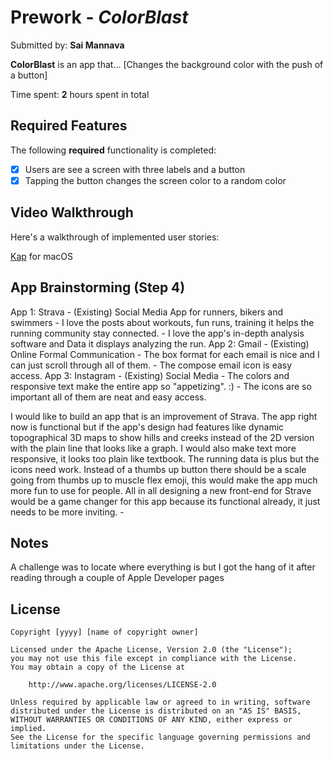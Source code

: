 # Prework - *ColorBlast*

Submitted by: **Sai Mannava**

**ColorBlast** is an app that... [Changes the background color with the push of a button] 

Time spent: **2** hours spent in total

## Required Features

The following **required** functionality is completed:

- [x] Users are see a screen with three labels and a button
- [x] Tapping the button changes the screen color to a random color
 
## Video Walkthrough

Here's a walkthrough of implemented user stories:



[Kap](https://getkap.co/) for macOS

## App Brainstorming (Step 4)
App 1: Strava - (Existing) Social Media App for runners, bikers and swimmers
      - I love the posts about workouts, fun runs, training it helps the running community stay connected.
      - I love the app's in-depth analysis software and Data it displays analyzing the run.
App 2: Gmail - (Existing) Online Formal Communication
      - The box format for each email is nice and I can just scroll through all of them.
      - The compose email icon is easy access.
App 3: Instagram - (Existing) Social Media
      - The colors and responsive text make the entire app so "appetizing". :)
      - The icons are so important all of them are neat and easy access.

I would like to build an app that is an improvement of Strava. The app right now is functional but if the app's design had features like dynamic topographical 3D maps to show hills and creeks  instead of the 2D version with the plain line that looks like a graph. I would also make text more responsive, it looks too plain like textbook. The running data is plus but the icons need work. Instead of a thumbs up button there should be a scale going from thumbs up to muscle flex emoji, this would make the app much more fun to use for people. All in all designing a new front-end for Strave would be a game changer for this app because its functional already, it just needs to be more inviting. 
     - 
## Notes

A challenge was to locate where everything is but I got the hang of it after reading through a couple of Apple Developer pages

## License

    Copyright [yyyy] [name of copyright owner]

    Licensed under the Apache License, Version 2.0 (the "License");
    you may not use this file except in compliance with the License.
    You may obtain a copy of the License at

        http://www.apache.org/licenses/LICENSE-2.0

    Unless required by applicable law or agreed to in writing, software
    distributed under the License is distributed on an "AS IS" BASIS,
    WITHOUT WARRANTIES OR CONDITIONS OF ANY KIND, either express or implied.
    See the License for the specific language governing permissions and
    limitations under the License.
